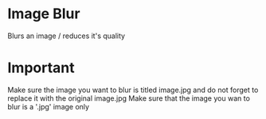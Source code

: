 Image Blur
==========
Blurs an image / reduces it's quality

Important
==========
Make sure the image you want to blur is titled image.jpg and do not forget to replace it with the original image.jpg
Make sure that the image you wan to blur is a '.jpg' image only
